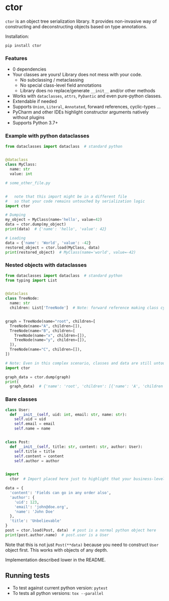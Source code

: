 # ctor

`ctor` is an object tree serialization library.
It provides non-invasive way of constructing and deconstructing objects based on type annotations.

Installation:
```shell
pip install ctor
```

### Features
* 0 dependencies
* Your classes are yours! Library does not mess with your code.
  * No subclassing / metaclassing
  * No special class-level field annotations
  * Library does no replace/generate  `__init__` and/or other methods
* Works with `dataclasses`, `attrs`, `PyDantic` and even pure-python classes.
* Extendable if needed
* Supports `Union`, `Literal`, `Annotated`, forward references, cyclic-types ...
* PyCharm and other IDEs highlight constructor arguments natively without plugins
* Supports Python 3.7+


### Example with python dataclasses

```python
from dataclasses import dataclass  # standard python


@dataclass
class MyClass:
  name: str
  value: int

# some_other_file.py


#   note that this import might be in a different file 
#   so that your code remains untouched by serialization logic  
import ctor

# Dumping
my_object = MyClass(name='hello', value=42)
data = ctor.dump(my_object)
print(data)  # {'name': 'hello', 'value': 42}

# Loading
data = {'name': 'World', 'value': -42}
restored_object = ctor.load(MyClass, data)
print(restored_object)  # MyClass(name='world', value=-42)
```

### Nested objects with dataclasses

```python
from dataclasses import dataclass  # standard python
from typing import List


@dataclass
class TreeNode:
  name: str
  children: List['TreeNode']  # Note: forward reference making class cyclic


graph = TreeNode(name="root", children=[
  TreeNode(name="A", children=[]),
  TreeNode(name="B", children=[
    TreeNode(name="x", children=[]),
    TreeNode(name="y", children=[]),
  ]),
  TreeNode(name="C", children=[]),
])

# Note: Even in this complex scenario, classes and data are still untouched by the library code.
import ctor

graph_data = ctor.dump(graph)
print(
  graph_data)  # {'name': 'root', 'children': [{'name': 'A', 'children': []}, {'name': 'B', 'children': [{'name': 'x', 'children': []}, {'name': 'y', 'children': []}]}, {'name': 'C', 'children': []}]}
```

### Bare classes

```python
class User:
  def __init__(self, uid: int, email: str, name: str):
    self.uid = uid
    self.email = email
    self.name = name


class Post:
  def __init__(self, title: str, content: str, author: User):
    self.title = title
    self.content = content
    self.author = author


import
  ctor  # Import placed here just to highlight that your business-level code still does not require serialization library

data = {
  'content': 'Fields can go in any order also',
  'author': {
    'uid': 123,
    'email': 'john@doe.org',
    'name': 'John Doe'
  },
  'title': 'Unbelievable'
}
post = ctor.load(Post, data)  # post is a normal python object here
print(post.author.name)  # post.user is a User
```

Note that this is not just `Post(**data)` because you need to construct `User` object first.
This works with objects of any depth.

Implementation described lower in the README. 


## Running tests

* To test against current python version: `pytest`
* To tests all python versions: `tox --parallel`
